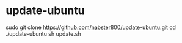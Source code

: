 # update-ubuntu
sudo git clone https://github.com/nabster800/update-ubuntu.git
cd ./update-ubuntu
sh update.sh
